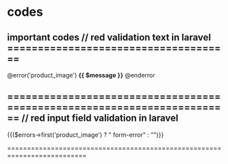 # codes
important codes
// red validation text in laravel =====================================
---------------------------------

@error('product_image')
  <span class="invalid-feedback text-danger">
        <strong>{{ $message }}</strong>
  </span>
  @enderror
  
  ========================================================================
  // red input field validation in laravel
  -----------------------------------------
  
  {{($errors->first('product_image') ? " form-error" : "")}}
  
 ==========================================================================
